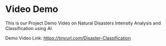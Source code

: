 # Video Demo
This is our Project Demo Video on Natural Disasters Intensity Analysis and Classification using AI.

Demo Video Link: https://tinyurl.com/Disaster-Classification

